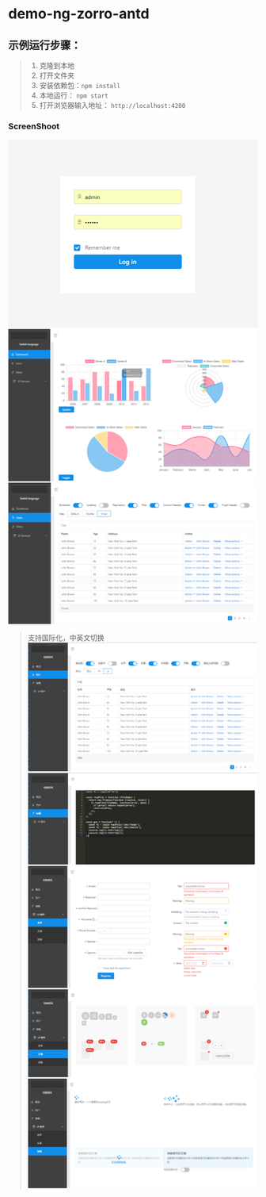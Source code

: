 # demo-ng-zorro-antd

##  示例运行步骤：
> 1. 克隆到本地
> 2. 打开文件夹
> 3. 安装依赖包：`npm install`
> 4. 本地运行：  `npm start`
> 5. 打开浏览器输入地址：  `http://localhost:4200`
### ScreenShoot
![brand](./images/login.png)
![brand](./images/dashboard.png)
![brand](./images/users_en.png)
> 支持国际化，中英文切换
![brand](./images/users_zh.png)
![brand](./images/editor.png)
![brand](./images/form.png)
![brand](./images/avatar.png)
![brand](./images/spin.png)
